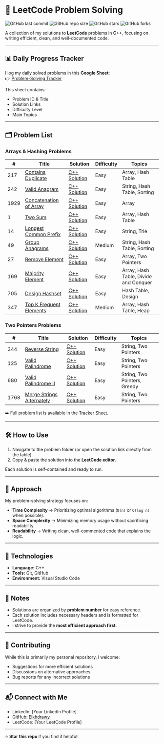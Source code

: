 # 🚀 LeetCode Problem Solving  

![GitHub last commit](https://img.shields.io/github/last-commit/Elkhdrawy/LeetCode-Problem-Solving?color=blue)
![GitHub repo size](https://img.shields.io/github/repo-size/Elkhdrawy/LeetCode-Problem-Solving?color=green)
![GitHub stars](https://img.shields.io/github/stars/Elkhdrawy/LeetCode-Problem-Solving?style=social)
![GitHub forks](https://img.shields.io/github/forks/Elkhdrawy/LeetCode-Problem-Solving?style=social)

A collection of my solutions to **LeetCode** problems in **C++**, focusing on writing efficient, clean, and well-documented code.  

---

## 📊 Daily Progress Tracker  

I log my daily solved problems in this **Google Sheet**:  
👉 [Problem-Solving Tracker](https://docs.google.com/spreadsheets/d/12PDbQkgkrDcgx7EzNyjkfTMTszW7btHwH_0j0ApWJ4o/edit?gid=0#gid=0)  

This sheet contains:  
- Problem ID & Title  
- Solution Links  
- Difficulty Level  
- Main Topics  

---

## 🗂️ Problem List

### Arrays & Hashing Problems

| #   | Title | Solution | Difficulty | Topics |
|-----|-------|----------|------------|--------|
| 217 | [Contains Duplicate](https://leetcode.com/problems/contains-duplicate/) | [C++ Solution](https://github.com/Elkhdrawy/LeetCode-Problem-Solving/blob/main/1-Contains%20Duplicate.cpp) | Easy | Array, Hash Table |
| 242 | [Valid Anagram](https://leetcode.com/problems/valid-anagram/) | [C++ Solution](https://github.com/Elkhdrawy/LeetCode-Problem-Solving/blob/main/2-Valid%20Anagram.cpp) | Easy | String, Hash Table, Sorting |
| 1929 | [Concatenation of Array](https://leetcode.com/problems/concatenation-of-array/) | [C++ Solution](https://github.com/Elkhdrawy/LeetCode-Problem-Solving/blob/main/3-Concatenation%20of%20Array.cpp) | Easy | Array |
| 1 | [Two Sum](https://leetcode.com/problems/two-sum/description/) | [C++ Solution](https://github.com/Elkhdrawy/LeetCode-Problem-Solving/blob/main/4-Two%20Sum.cpp) | Easy | Array, Hash Table |
| 14 | [Longest Common Prefix](https://leetcode.com/problems/longest-common-prefix/description/) | [C++ Solution](https://github.com/Elkhdrawy/LeetCode-Problem-Solving/blob/main/5-Longest%20Common%20Prefix.cpp) | Easy | String, Trie |
| 49 | [Group Anagrams](https://leetcode.com/problems/group-anagrams/description/) | [C++ Solution](https://github.com/Elkhdrawy/LeetCode-Problem-Solving/blob/main/6-Group%20Anagrams.cpp) | Medium | String, Hash Table, Sorting |
| 27 | [Remove Element](https://leetcode.com/problems/remove-element/description/) | [C++ Solution](https://github.com/Elkhdrawy/LeetCode-Problem-Solving/blob/main/7-Remove%20Element.cpp) | Easy | Array, Two Pointers |
| 169 | [Majority Element](https://leetcode.com/problems/majority-element/description/) | [C++ Solution](https://github.com/Elkhdrawy/LeetCode-Problem-Solving/blob/main/8-Majority%20Element.cpp) | Easy | Array, Hash Table, Divide and Conquer |
| 705 | [Design Hashset](https://leetcode.com/problems/design-hashset/) | [C++ Solution](https://github.com/Elkhdrawy/LeetCode-Problem-Solving/blob/main/9-Design%20HashSet.cpp) | Easy | Hash Table, Design |
| 347 | [Top K Frequent Elements](https://leetcode.com/problems/top-k-frequent-elements/description/) | [C++ Solution](https://github.com/Elkhdrawy/LeetCode-Problem-Solving/blob/main/10-Top%20K%20Frequent%20Elements.cpp) | Medium | Array, Hash Table, Heap |

### Two Pointers Problems

| #   | Title | Solution | Difficulty | Topics |
|-----|-------|----------|------------|--------|
| 344 | [Reverse String](https://leetcode.com/problems/reverse-string/description/) | [C++ Solution](https://github.com/Elkhdrawy/LeetCode-Problem-Solving/blob/main/11-Reverse%20String.cpp) | Easy | String, Two Pointers |
| 125 | [Valid Palindrome](https://leetcode.com/problems/valid-palindrome/description/) | [C++ Solution](https://github.com/Elkhdrawy/LeetCode-Problem-Solving/blob/main/12-Valid%20Palindrome.cpp) | Easy | String, Two Pointers |
| 680 | [Valid Palindrome II](https://leetcode.com/problems/valid-palindrome-ii/description/) | [C++ Solution](https://github.com/Elkhdrawy/LeetCode-Problem-Solving/blob/main/13-Valid%20Palindrome%20II.cpp) | Easy | String, Two Pointers, Greedy |
| 1768 | [Merge Strings Alternately](https://leetcode.com/problems/merge-strings-alternately/description/) | [C++ Solution](https://github.com/Elkhdrawy/LeetCode-Problem-Solving/blob/main/14-Merge%20Strings%20Alternately.cpp) | Easy | String, Two Pointers |

➡️ Full problem list is available in the [Tracker Sheet](https://docs.google.com/spreadsheets/d/12PDbQkgkrDcgx7EzNyjkfTMTszW7btHwH_0j0ApWJ4o/edit?gid=0#gid=0).  

---

## 🛠️ How to Use  

1. Navigate to the problem folder (or open the solution link directly from the table).  
2. Copy & paste the solution into the **LeetCode editor**.  

Each solution is self-contained and ready to run.  

---

## 🧠 Approach  

My problem-solving strategy focuses on:  
- **Time Complexity** → Prioritizing optimal algorithms (`O(n)` or `O(log n)` when possible).  
- **Space Complexity** → Minimizing memory usage without sacrificing readability.  
- **Readability** → Writing clean, well-commented code that explains the logic.  

---

## 🔧 Technologies  

- **Language:** C++  
- **Tools:** Git, GitHub  
- **Environment:** Visual Studio Code  

---

## 📝 Notes  

- Solutions are organized by **problem number** for easy reference.  
- Each solution includes necessary headers and is formatted for LeetCode.  
- I strive to provide the **most efficient approach first**.  

---

## 🤝 Contributing

While this is primarily my personal repository, I welcome:
- Suggestions for more efficient solutions
- Discussions on alternative approaches
- Bug reports for any incorrect solutions

---

## 📬 Connect with Me

- LinkedIn: [Your LinkedIn Profile]
- GitHub: [Elkhdrawy](https://github.com/Elkhdrawy)
- LeetCode: [Your LeetCode Profile]

---

⭐ **Star this repo** if you find it helpful!
